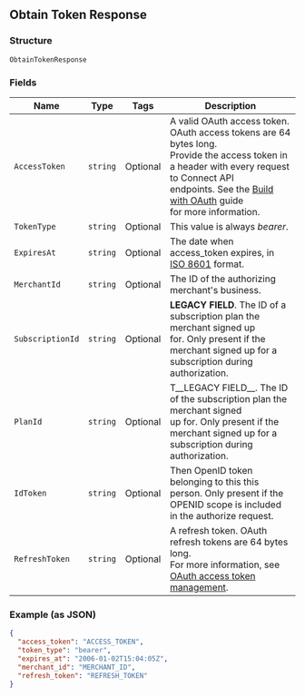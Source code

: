 ## Obtain Token Response

### Structure

`ObtainTokenResponse`

### Fields

| Name | Type | Tags | Description |
|  --- | --- | --- | --- |
| `AccessToken` | `string` | Optional | A valid OAuth access token. OAuth access tokens are 64 bytes long.<br>Provide the access token in a header with every request to Connect API<br>endpoints. See the [Build with OAuth](https://developer.squareup.com/docs/authz/oauth/build-with-the-api) guide<br>for more information. |
| `TokenType` | `string` | Optional | This value is always _bearer_. |
| `ExpiresAt` | `string` | Optional | The date when access_token expires, in [ISO 8601](http://www.iso.org/iso/home/standards/iso8601.htm) format. |
| `MerchantId` | `string` | Optional | The ID of the authorizing merchant's business. |
| `SubscriptionId` | `string` | Optional | __LEGACY FIELD__. The ID of a subscription plan the merchant signed up<br>for. Only present if the merchant signed up for a subscription during authorization. |
| `PlanId` | `string` | Optional | T__LEGACY FIELD__. The ID of the subscription plan the merchant signed<br>up for. Only present if the merchant signed up for a subscription during<br>authorization. |
| `IdToken` | `string` | Optional | Then OpenID token belonging to this this person. Only present if the<br>OPENID scope is included in the authorize request. |
| `RefreshToken` | `string` | Optional | A refresh token. OAuth refresh tokens are 64 bytes long.<br>For more information, see [OAuth access token management](https://developer.squareup.com/docs/authz/oauth/how-it-works#oauth-access-token-management). |

### Example (as JSON)

```json
{
  "access_token": "ACCESS_TOKEN",
  "token_type": "bearer",
  "expires_at": "2006-01-02T15:04:05Z",
  "merchant_id": "MERCHANT_ID",
  "refresh_token": "REFRESH_TOKEN"
}
```

